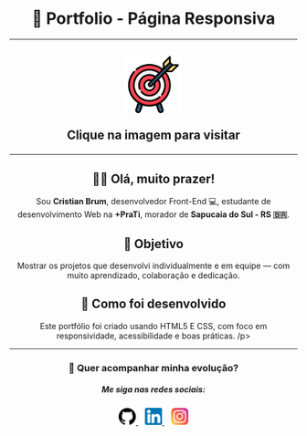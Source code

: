 
<h1 align="center">📁 Portfolio - Página Responsiva</h1>

---

<h2  align="center"🚀 GitHub Pages:</h2>

<p align="center">
  <a href="https://cristianbr1.github.io/Portfolio/" target="_blank">
    <img width="100px" src="https://github.com/CristianBr1/Portfolio/blob/main/images/target.png" alt="Acesse o site" />
  </a>
</p>
<p align="center">Clique na imagem para visitar</p>

---

<h2 align="center">🙋‍♂️ Olá, muito prazer!</h2>

<p align="center">Sou <b>Cristian Brum</b>, desenvolvedor Front-End 💻, estudante de desenvolvimento Web na <b>+PraTi</b>, morador de <b>Sapucaia do Sul - RS 🇧🇷</b>.</p>


<h2  align="center">🎯 Objetivo</h2>  

<p align="center">Mostrar os projetos que desenvolvi individualmente e em equipe — com muito aprendizado, colaboração e dedicação.</p>


<h2  align="center">🧩 Como foi desenvolvido</h2>  

<p align="center">Este portfólio foi criado usando HTML5 E CSS, com foco em responsividade, acessibilidade e boas práticas. /p>

---

<h3  align="center">📡 Quer acompanhar minha evolução?</h3> 

<h5  align="center">Me siga nas redes sociais:</h5>

<p align="center">
  <a href="https://github.com/CristianBr1" target="_blank">
    <img width="30px" src="https://github.com/CristianBr1/Portfolio/blob/main/images/GH.png" alt="GitHub" />
  </a>
  &nbsp;&nbsp;
  <a href="https://www.linkedin.com/in/cristianbrum/" target="_blank">
    <img width="30px" src="https://github.com/CristianBr1/Portfolio/blob/main/images/linkedin.png" alt="LinkedIn" />
  </a>
  &nbsp;&nbsp;
  <a href="https://www.instagram.com/cristianbrum/" target="_blank">
    <img width="30px" src="https://github.com/CristianBr1/Portfolio/blob/main/images/instagram.png" alt="Instagram" />
  </a>
</p>
